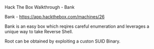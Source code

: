 Hack The Box Walkthrough - Bank

Bank - https://app.hackthebox.com/machines/26

Bank is an easy box which reqires careful enumeration and leverages a unique way to take Reverse Shell. 

Root can be obtained by exploiting a custon SUID Binary. 
